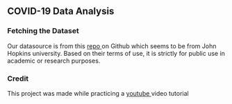 ## COVID-19 Data Analysis

### Fetching the Dataset
<p> Our datasource is from this <a href="https://github.com/CSSEGISandData/COVID-19"> repo </a> on Github which seems to be from John Hopkins university.  Based on their terms of use, it is strictly for public use in academic or research purposes. </p>

### Credit
<p> This project was made while practicing a <a href="https://youtu.be/ox6VrgjdZ7s"> youtube </a> video tutorial  </p>
